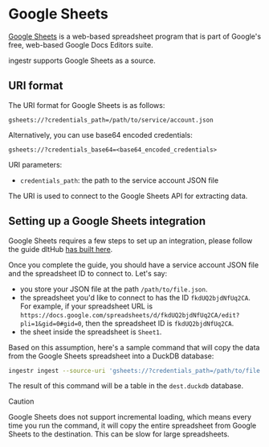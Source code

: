 # Google Sheets

[Google Sheets](https://www.google.com/sheets/about/) is a web-based spreadsheet program that is part of Google's free, web-based Google Docs Editors suite.

ingestr supports Google Sheets as a source.

## URI format

The URI format for Google Sheets is as follows:

```
gsheets://?credentials_path=/path/to/service/account.json
```

Alternatively, you can use base64 encoded credentials:

```
gsheets://?credentials_base64=<base64_encoded_credentials>
```

URI parameters:

- `credentials_path`: the path to the service account JSON file

The URI is used to connect to the Google Sheets API for extracting data.

## Setting up a Google Sheets integration

Google Sheets requires a few steps to set up an integration, please follow the guide dltHub [has built here](https://dlthub.com/docs/dlt-ecosystem/verified-sources/google_sheets#setup-guide).

Once you complete the guide, you should have a service account JSON file and the spreadsheet ID to connect to. Let's say:

- you store your JSON file at the path `/path/to/file.json`.
- the spreadsheet you'd like to connect to has the ID `fkdUQ2bjdNfUq2CA`. For example, if your spreadsheet URL is `https://docs.google.com/spreadsheets/d/fkdUQ2bjdNfUq2CA/edit?pli=1&gid=0#gid=0`, then the spreadsheet ID is `fkdUQ2bjdNfUq2CA`.
- the sheet inside the spreadsheet is `Sheet1`.

Based on this assumption, here's a sample command that will copy the data from the Google Sheets spreadsheet into a DuckDB database:

```sh
ingestr ingest --source-uri 'gsheets://?credentials_path=/path/to/file.json' --source-table 'fkdUQ2bjdNfUq2CA.Sheet1' --dest-uri duckdb:///dest.duckdb --dest-table 'gsheets.output'
```

The result of this command will be a table in the `dest.duckdb` database.

> [!CAUTION]
> Google Sheets does not support incremental loading, which means every time you run the command, it will copy the entire spreadsheet from Google Sheets to the destination. This can be slow for large spreadsheets.
